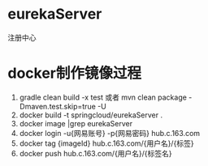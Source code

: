 # eurekaServer
注册中心


# docker制作镜像过程 
1. gradle clean build -x test 或者 mvn clean package -Dmaven.test.skip=true -U
2. docker build -t springcloud/eurekaServer .
3. docker image |grep eurekaServer
4. docker login -u{网易账号} -p{网易密码} hub.c.163.com
5. docker tag {imageId} hub.c.163.com/{用户名}/{标签}
6. docker push hub.c.163.com/{用户名}/{标签名}